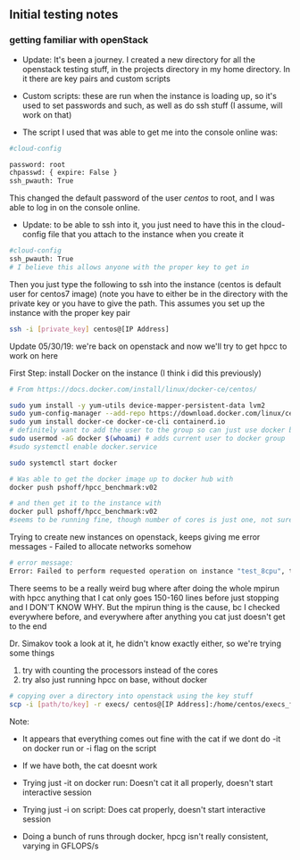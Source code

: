 ## Initial testing notes
### getting familiar with openStack

- Update: It's been a journey. I created a new directory for all the openstack testing stuff, in the projects directory in my home directory. In it there are key pairs and custom scripts

- Custom scripts: these are run when the instance is loading up, so it's used to set passwords and such, as well as do ssh stuff (I assume, will work on that)

- The script I used that was able to get me into the console online was:

```bash
#cloud-config

password: root
chpasswd: { expire: False }
ssh_pwauth: True
```
This changed the default password of the user _centos_ to root, and I was able to log in on the console online. 

- Update: to be able to ssh into it, you just need to have this in the cloud-config file that you attach to the instance when you create it

```bash
#cloud-config
ssh_pwauth: True
# I believe this allows anyone with the proper key to get in
```

Then you just type the following to ssh into the instance (centos is default user for centos7 image)
(note you have to either be in the directory with the private key or you have to give the path. This assumes you set up the instance with the proper key pair
 
```bash
ssh -i [private_key] centos@[IP Address]
```

Update 05/30/19: we're back on openstack and now we'll try to get hpcc to work on here

First Step: install Docker on the instance (I think i did this previously)

```bash
# From https://docs.docker.com/install/linux/docker-ce/centos/

sudo yum install -y yum-utils device-mapper-persistent-data lvm2
sudo yum-config-manager --add-repo https://download.docker.com/linux/centos/docker-ce.repo
sudo yum install docker-ce docker-ce-cli containerd.io
# definitely want to add the user to the group so can just use docker by itself
sudo usermod -aG docker $(whoami) # adds current user to docker group
#sudo systemctl enable docker.service

sudo systemctl start docker

```

```bash
# Was able to get the docker image up to docker hub with
docker push pshoff/hpcc_benchmark:v02

# and then get it to the instance with
docker pull pshoff/hpcc_benchmark:v02
#seems to be running fine, though number of cores is just one, not sure about behavior

```

Trying to create new instances on openstack, keeps giving me error messages - Failed to allocate networks somehow
```bash
# error message:
Error: Failed to perform requested operation on instance "test_8cpu", the instance has an error status: Please try again later [Error: Build of instance 2a09851c-6aaa-47ea-84f2-bf9c2e5d10a8 aborted: Failed to allocate the network(s) with error No fixed IP addresses available for network: 7479b0e0-2d53-413d-8eaa-53cf1b2d9e30, not rescheduling.]. 

```

There seems to be a really weird bug where after doing the whole mpirun with hpcc anything that I cat only goes 150-160 lines before just stopping and I DON'T KNOW WHY. But the mpirun thing is the cause, bc I checked everywhere before, and everywhere after anything you cat just doesn't get to the end

Dr. Simakov took a look at it, he didn't know exactly either, so we're trying some things
1) try with counting the processors instead of the cores
2) try also just running hpcc on base, without docker

```bash
# copying over a directory into openstack using the key stuff
scp -i [path/to/key] -r execs/ centos@[IP Address]:/home/centos/execs_files
```

Note:
- It appears that everything comes out fine with the cat if we dont do -it on docker run or -i flag on the script
- If we have both, the cat doesnt work
- Trying just -it on docker run: Doesn't cat it all properly, doesn't start interactive session
- Trying just -i on script: Does cat properly, doesn't start interactive session

- Doing a bunch of runs through docker, hpcg isn't really consistent, varying in GFLOPS/s






